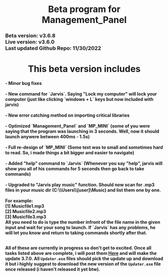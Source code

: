 <h1 align="center">Beta program for Management_Panel</h1>

<h3>
Beta version: v3.6.8<br>
Live version: v3.6.0<br>
Last updated Github Repo: 11/30/2022<br>
</h3>
<h1 align="center">This beta version includes</h1>
<h4>
- Minor bug fixes<br><br>
- New command for `Jarvis`. Saying "Lock my computer" will lock your computer (just like clicking `windows + L` keys but now included with jarvis)<br><br>
- New error catching method on importing critical libraries<br><br>
- Optimized `Management_Panel` and `MP_MINI` (some of you were saying that the program was launching in 3 seconds. Well, now it should launch anywere between 400ms - 1.5s)<br><br>
- Full re-design of `MP_MINI` (Some text was to small and sometimes hard to read. So, i made things a bit bigger and easier to navigate)<br><br>
- Added "help" command to `Jarvis` (Whenever you say "help", jarvis will show you all of his commands for 5 seconds then go back to take commands)<br><br>
- Upgraded to "Jarvis play music" function. Should now scan for .mp3 files in your music dir (C:\\Users\\[user]\Music) and list them one by one.<br><br>
  For example:<br>
    [1] Musicfile1.mp3<br>
    [2] Musicfile2.mp3<br>
    [3] Musicfile3.mp3<br>
    All you need to do is type the number infront of the file name in the given input and wait for your song to launch. If `Jarvis` has any problems, he will let you know and return to taking commands shortly after that.<br><br>

All of these are currently in progress so don't get to excited. Once all tasks listed above are complete, i will post them [Here](https://github.com/HyperNylium/Management_Panel) and will make the update 3.7.0. All `Updater.exe` files should pick the update up and download it but i highly suggest to download the new version of the `Updater.exe` file once released (i haven't released it yet btw).
</h4>
